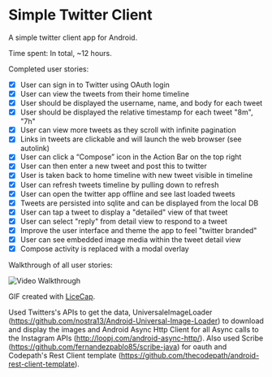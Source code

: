Simple Twitter Client
==============

A simple twitter client app for Android.

Time spent: In total, ~12 hours.

Completed user stories:

 * [x] User can sign in to Twitter using OAuth login
 * [x] User can view the tweets from their home timeline
 * [x] User should be displayed the username, name, and body for each tweet
 * [x] User should be displayed the relative timestamp for each tweet "8m", "7h"
 * [x] User can view more tweets as they scroll with infinite pagination
 * [x] Links in tweets are clickable and will launch the web browser (see autolink)
 * [x] User can click a “Compose” icon in the Action Bar on the top right
 * [x] User can then enter a new tweet and post this to twitter
 * [x] User is taken back to home timeline with new tweet visible in timeline
 * [x] User can refresh tweets timeline by pulling down to refresh
 * [x] User can open the twitter app offline and see last loaded tweets
 * [x] Tweets are persisted into sqlite and can be displayed from the local DB
 * [x] User can tap a tweet to display a "detailed" view of that tweet
 * [x] User can select "reply" from detail view to respond to a tweet
 * [x] Improve the user interface and theme the app to feel "twitter branded"
 * [x] User can see embedded image media within the tweet detail view
 * [x] Compose activity is replaced with a modal overlay

Walkthrough of all user stories:

![Video Walkthrough](SimpleTwitterClient.gif)

GIF created with [LiceCap](http://www.cockos.com/licecap/).


Used Twitters's APIs to get the data, UniversaleImageLoader (https://github.com/nostra13/Android-Universal-Image-Loader) to download and display the images and Android Async Http Client for all Async calls to the Instagram APIs (http://loopj.com/android-async-http/). Also used Scribe (https://github.com/fernandezpablo85/scribe-java) for oauth and Codepath's Rest Client template (https://github.com/thecodepath/android-rest-client-template).
